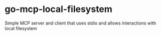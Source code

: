 # go-mcp-local-filesystem
Simple MCP server and client that uses stdio and allows interactions with local filesystem
